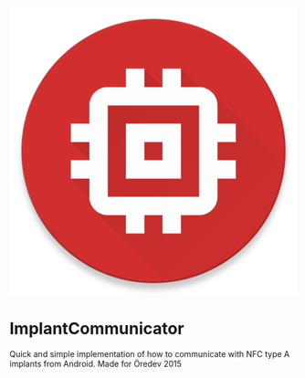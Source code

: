 ![ImplantCommunicator icon](/web_logo.png?raw=true)
# ImplantCommunicator

Quick and simple implementation of how to communicate with NFC type A implants from Android. Made for Öredev 2015
